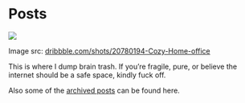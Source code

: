 # Posts

![](/img/posts1.gif)
<div class="credit">Image src: <a href="https://dribbble.com/shots/20780194-Cozy-Home-office">dribbble.com/shots/20780194-Cozy-Home-office</a></div>

This is where I dump brain trash. If you’re fragile, pure, or believe the internet should be a safe space, kindly fuck off.

Also some of the [archived posts](/archived/) can be found here.
